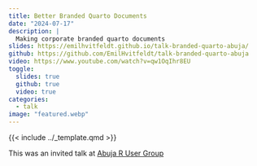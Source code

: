 ```yaml
---
title: Better Branded Quarto Documents
date: "2024-07-17"
description: |
  Making corporate branded quarto documents
slides: https://emilhvitfeldt.github.io/talk-branded-quarto-abuja/
github: https://github.com/EmilHvitfeldt/talk-branded-quarto-abuja
video: https://www.youtube.com/watch?v=qw1OqIhr8EU
toggle:
  slides: true
  github: true
  video: true
categories:
  - talk
image: "featured.webp"
---
```


{{< include ../_template.qmd >}}
        
This was an invited talk at [Abuja R User Group](https://www.linkedin.com/in/abuja-r-user-group-669ab521b/)
